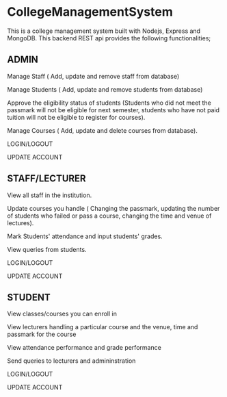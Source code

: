 # CollegeManagementSystem

This is a college management system built with Nodejs, Express and MongoDB.
This backend REST api provides the following functionalities;

ADMIN
-------------------------------------------------------------------------------------------------
Manage Staff ( Add, update and remove staff from database)

Manage Students ( Add, update and remove students from database)

Approve the eligibility status of students (Students who did not meet the passmark will not be eligible for next semester, students who have not paid tuition will not be eligible to register for courses).

Manage Courses ( Add, update and delete courses from database).

LOGIN/LOGOUT

UPDATE ACCOUNT


STAFF/LECTURER
-------------------------------------------------------------------------------------------------
View all staff in the institution.

Update courses you handle ( Changing the passmark, updating the number of students who failed or pass a course, changing the time and venue of lectures).

Mark Students' attendance and input students' grades.

View queries from students.

LOGIN/LOGOUT

UPDATE ACCOUNT


STUDENT
-------------------------------------------------------------------------------------------------
View classes/courses you can enroll in

View lecturers handling a particular course and the venue, time and passmark for the course

View attendance performance and grade performance 

Send queries to lecturers and admininstration

LOGIN/LOGOUT

UPDATE ACCOUNT


